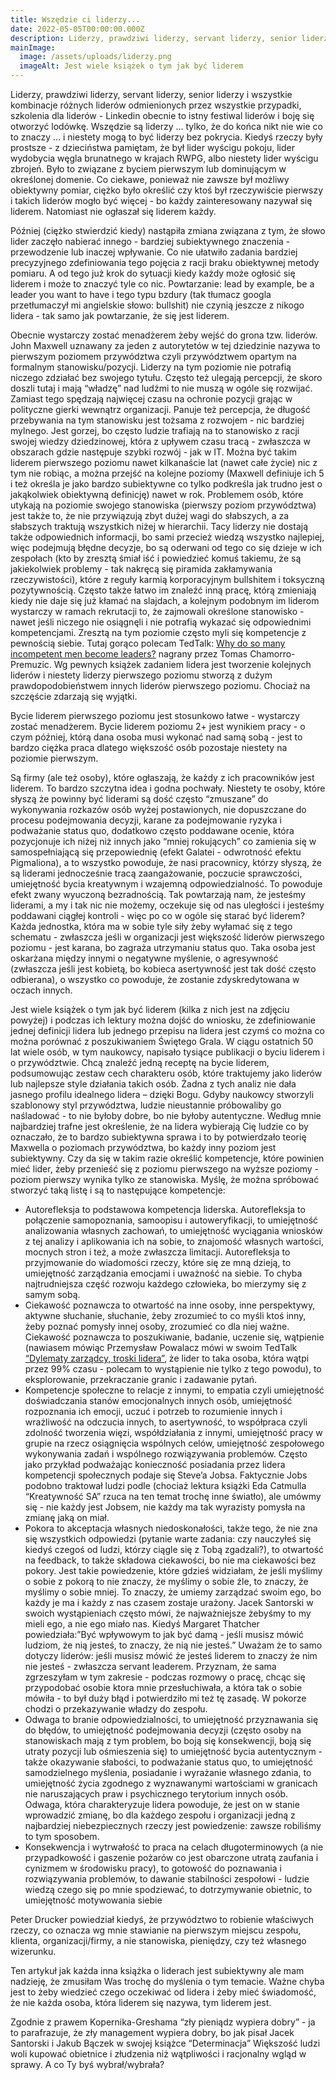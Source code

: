 ```yaml
---
title: Wszędzie ci liderzy...
date: 2022-05-05T00:00:00.000Z
description: Liderzy, prawdziwi liderzy, servant liderzy, senior liderzy
mainImage:
  image: /assets/uploads/liderzy.png
  imageAlt: Jest wiele książek o tym jak być liderem
---
```

Liderzy, prawdziwi liderzy, servant liderzy, senior liderzy i wszystkie kombinacje różnych liderów odmienionych przez wszystkie przypadki, szkolenia dla liderów - Linkedin obecnie to istny festiwal liderów i boję się otworzyć lodówkę. Wszędzie są liderzy … tylko, że do końca nikt nie wie co to znaczy … i niestety mogą to być liderzy bez pokrycia.
Kiedyś rzeczy były prostsze - z dzieciństwa pamiętam, że był lider wyścigu pokoju, lider wydobycia węgla brunatnego w krajach RWPG,  albo niestety lider wyścigu zbrojeń. Było to związane z byciem pierwszym lub dominującym w określonej domenie. Co ciekawe, ponieważ nie zawsze był możliwy obiektywny pomiar, ciężko było określić czy ktoś był rzeczywiście pierwszy i takich liderów mogło być więcej - bo każdy zainteresowany nazywał się liderem. Natomiast nie ogłaszał się liderem każdy.

Później (ciężko stwierdzić kiedy) nastąpiła zmiana związana z tym, że słowo lider zaczęło nabierać innego - bardziej subiektywnego znaczenia - przewodzenie lub inaczej wpływanie.
Co nie ułatwiło zadania bardziej precyzyjnego zdefiniowania tego pojęcia z racji braku obiektywnej metody pomiaru. A od tego już krok do sytuacji kiedy każdy może ogłosić się liderem i może to znaczyć tyle co nic.
Powtarzanie: lead by example, be a leader you want to have i tego typu bzdury (tak tłumacz googla przetłumaczył mi angielskie słowo: bullshit) nie czynią jeszcze z nikogo lidera - tak samo jak powtarzanie, że się jest liderem.

Obecnie wystarczy zostać menadżerem żeby wejść do grona tzw. liderów. John Maxwell uznawany za jeden z autorytetów w tej dziedzinie nazywa to pierwszym poziomem przywództwa czyli przywództwem opartym na formalnym stanowisku/pozycji. Liderzy na tym poziomie nie potrafią niczego zdziałać bez swojego tytułu. Często też ulegają percepcji, że skoro doszli tutaj i mają “władzę” nad ludźmi to nie muszą w ogóle się rozwijać. Zamiast tego spędzają najwięcej czasu na ochronie pozycji grając w polityczne gierki wewnątrz organizacji. Panuje też percepcja, że długość przebywania na tym stanowisku jest tożsama z rozwojem - nic bardziej mylnego. Jest gorzej, bo często ludzie trafiają na to stanowisko z racji swojej wiedzy dziedzinowej, która z upływem czasu tracą - zwłaszcza w obszarach gdzie następuje szybki rozwój - jak w IT. Można być takim liderem pierwszego poziomu nawet kilkanaście lat (nawet całe życie) nic z tym nie robiąc, a można przejść na kolejne poziomy (Maxwell definiuje ich 5 i też określa je jako bardzo subiektywne co tylko podkreśla jak trudno jest o jakąkolwiek obiektywną definicję) nawet w rok. Problemem osób, które utykają na poziomie swojego stanowiska (pierwszy poziom przywództwa) jest także to, że nie przywiązują zbyt dużej wagi do słabszych, a za słabszych traktują wszystkich niżej w hierarchii. Tacy liderzy nie dostają także odpowiednich informacji, bo sami przecież wiedzą wszystko najlepiej, więc podejmują błędne decyzje, bo są oderwani od tego co się dzieje w ich zespołach (kto by zresztą śmiał iść i powiedzieć komuś takiemu, że są jakiekolwiek problemy - tak nakręcą się piramida zakłamywania rzeczywistości), które z reguły karmią korporacyjnym bullshitem i toksyczną pozytywnością. Często także łatwo im znaleźć inną pracę, którą zmieniają kiedy nie daje się już kłamać na slajdach, a kolejnym podobnym im liderom wystarczy w ramach rekrutacji to, że zajmowali określone stanowisko - nawet jeśli niczego nie osiągnęli i nie potrafią wykazać się odpowiednimi kompetencjami. Zresztą na tym poziomie często myli się kompetencje z pewnością siebie. Tutaj gorąco polecam TedTalk: [Why do so many incompetent men become leaders?](https://www.youtube.com/watch?v=zeAEFEXvcBg) nagrany przez Tomas Chamorro-Premuzic. Wg pewnych książek zadaniem lidera jest tworzenie kolejnych liderów i niestety liderzy pierwszego poziomu stworzą z dużym prawdopodobieństwem innych liderów pierwszego poziomu. Chociaż na szczęście zdarzają się wyjątki.

Bycie liderem pierwszego poziomu jest stosunkowo łatwe - wystarczy zostać menadżerem. Bycie liderem poziomu 2+ jest wynikiem pracy - o czym później, którą dana osoba musi wykonać nad samą sobą - jest to bardzo ciężka praca dlatego większość osób pozostaje niestety na poziomie pierwszym.

Są firmy (ale też osoby), które ogłaszają, że każdy z ich pracowników jest liderem. To bardzo szczytna idea i godna pochwały. Niestety te osoby, które słyszą że powinny być liderami są dość często “zmuszane” do wykonywania rozkazów osób wyżej postawionych, nie dopuszczane do procesu podejmowania decyzji, karane za podejmowanie ryzyka i podważanie status quo, dodatkowo często poddawane ocenie, która pozycjonuje ich niżej niż innych jako “mniej rokujących” co zamienia się w samospełniającą się przepowiednię (efekt Galatei - odwrotność efektu Pigmaliona), a to wszystko powoduje, że nasi pracownicy, którzy słyszą, że są liderami jednocześnie tracą zaangażowanie, poczucie sprawczości, umiejętność bycia kreatywnym i wzajemną odpowiedzialność. To powoduje efekt zwany wyuczoną bezradnością. Tak powtarzają nam, że jesteśmy liderami, a my i tak nic nie możemy, oczekuje się od nas uległości i jesteśmy poddawani ciągłej kontroli -  więc po co w ogóle się starać być liderem? 
Każda jednostka, która ma w sobie tyle siły żeby wyłamać się z tego schematu - zwłaszcza jeśli w organizacji jest większość liderów pierwszego poziomu - jest karana, bo zagraża utrzymaniu status quo. Taka osoba jest oskarżana między innymi o negatywne myślenie, o agresywność (zwłaszcza jeśli jest kobietą, bo kobieca asertywność jest tak dość często odbierana), o wszystko co powoduje, że zostanie zdyskredytowana w oczach innych.

Jest wiele książek o tym jak być liderem (kilka z nich jest na zdjęciu powyżej) i podczas ich lektury można dojść do wniosku, że zdefiniowanie jednej definicji lidera lub jednego przepisu na lidera jest czymś co można co można porównać z poszukiwaniem Świętego Grala. W ciągu ostatnich 50 lat wiele osób, w tym naukowcy, napisało tysiące publikacji o byciu liderem i o przywództwie. Chcą znaleźć jedną receptę na bycie liderem, podsumowując zestaw cech charakteru osób, które traktujemy jako liderów lub najlepsze style działania takich osób. Żadna z tych analiz nie dała jasnego profilu idealnego lidera – dzięki Bogu. Gdyby naukowcy stworzyli szablonowy styl przywództwa, ludzie nieustannie próbowaliby go naśladować - to nie byłoby dobre, bo nie byłoby autentyczne.
Według mnie najbardziej trafne jest określenie, że na lidera wybierają Cię ludzie co by oznaczało, że to bardzo subiektywna sprawa i to by potwierdzało teorię Maxwella o poziomach przywództwa, bo każdy inny poziom jest subiektywny. 
Czy da się w takim razie określić kompetencje, które powinien mieć lider,  żeby przenieść się z poziomu pierwszego na wyższe poziomy - poziom pierwszy wynika tylko ze stanowiska. Myślę, że można spróbować stworzyć taką listę i są to następujące kompetencje:

* Autorefleksja to podstawowa kompetencja liderska. Autorefleksja to połączenie samopoznania, samoopisu i autoweryfikacji, to umiejętność analizowania własnych zachowań, to umiejętność wyciągania wniosków z tej analizy i aplikowania ich na sobie, to znajomość własnych wartości, mocnych stron i też, a może zwłaszcza limitacji. Autorefleksja to przyjmowanie do wiadomości rzeczy, które się ze mną dzieją, to umiejętność zarządzania emocjami i uważność na siebie. To chyba najtrudniejsza część rozwoju każdego człowieka, bo mierzymy się z samym sobą.
* Ciekawość poznawcza to otwartość na inne osoby, inne perspektywy, aktywne słuchanie, słuchanie, żeby zrozumieć to co myśli ktoś inny, żeby poznać pomysły innej osoby, zrozumieć co dla niej ważne. Ciekawość poznawcza to poszukiwanie, badanie, uczenie się, wątpienie (nawiasem mówiąc Przemysław Powalacz mówi w swoim TedTalk  [“Dylematy zarządcy, troski lidera”](https://www.youtube.com/watch?v=d7W8up8jzEY), że lider to taka osoba, która wątpi przez 99% czasu - polecam to wystąpienie nie tylko z tego powodu), to eksplorowanie, przekraczanie granic i zadawanie pytań.
* Kompetencje społeczne to relacje z innymi, to empatia czyli umiejętność doświadczania stanów emocjonalnych innych osób, umiejętność rozpoznania ich emocji, uczuć i potrzeb to rozumienie innych i wrażliwość na odczucia innych, to asertywność, to współpraca czyli zdolność tworzenia więzi, współdziałania z innymi, umiejętność pracy w grupie na rzecz osiągnięcia wspólnych celów, umiejętność zespołowego wykonywania zadań i wspólnego rozwiązywania problemów. Często jako przykład podważając konieczność posiadania przez lidera kompetencji społecznych podaje się Steve’a Jobsa. Faktycznie Jobs podobno traktował ludzi podle (chociaż lektura książki Eda Catmulla “Kreatywność SA” rzuca na ten temat trochę inne światło), ale umówmy się - nie każdy jest Jobsem, nie każdy ma tak wyrazisty pomysła na zmianę jaką on miał.
* Pokora to akceptacja własnych niedoskonałości, także tego, że nie zna się wszystkich odpowiedzi (pytanie warte zadania: czy nauczyłeś się kiedyś czegoś od ludzi, którzy ciągle się z Tobą zgadzali?), to otwartość na feedback, to także składowa ciekawości, bo nie ma ciekawości bez pokory. Jest takie powiedzenie, które gdzieś widziałam, że jeśli myślimy o sobie z pokorą to nie znaczy, że myślimy o sobie źle, to znaczy, że myślimy o sobie mniej. To znaczy, że umiemy zarządzać swoim ego, bo każdy je ma i każdy z nas czasem zostaje urażony. Jacek Santorski w swoich wystąpieniach często mówi, że najważniejsze żebyśmy to my mieli ego, a nie ego miało nas. Kiedyś Margaret Thatcher powiedziała:”Być wpływowym to jak być damą - jeśli musisz mówić ludziom, że nią jesteś, to znaczy, że nią nie jesteś.” Uważam że to samo dotyczy liderów: jeśli musisz mówić że jesteś liderem to znaczy że nim nie jesteś - zwłaszcza servant leaderem. Przyznam, że sama zgrzeszyłam w tym zakresie  - podczas rozmowy o pracę, chcąc się przypodobać osobie ktora mnie przesłuchiwała, a która tak o sobie mówiła - to był duży błąd i potwierdziło mi też tę zasadę. W pokorze chodzi o przekazywanie władzy do zespołu.
* Odwaga to branie odpowiedzialności, to umiejętność przyznawania się do błędów, to umiejętność podejmowania decyzji (często osoby na stanowiskach mają z tym problem, bo boją się konsekwencji, boją się utraty pozycji lub ośmieszenia się) to umiejętność bycia autentycznym - także okazywanie słabości, to podważanie status quo, to umiejętność samodzielnego myślenia, posiadanie i wyrażanie własnego zdania, to umiejętność życia zgodnego z wyznawanymi wartościami w granicach nie naruszających praw i psychicznego terytorium innych osób. Odwaga, która charakteryzuje lidera powoduje, że jest on w stanie wprowadzić zmianę, bo dla każdego zespołu i organizacji jedną z najbardziej niebezpiecznych rzeczy jest powiedzenie: zawsze robiliśmy to tym sposobem. 
* Konsekwencja i wytrwałość to praca na celach długoterminowych (a nie przypadkowość i gaszenie pożarów co jest obarczone utratą zaufania i cynizmem w środowisku pracy), to gotowość do poznawania i rozwiązywania problemów, to dawanie stabilności zespołowi - ludzie wiedzą czego się po mnie spodziewać, to dotrzymywanie obietnic, to umiejętność motywowania siebie

Peter Drucker powiedział kiedyś, że przywództwo to robienie właściwych rzeczy, co oznacza wg mnie stawianie na pierwszym miejscu zespołu, klienta, organizacji/firmy, a nie stanowiska, pieniędzy, czy też własnego wizerunku. 

Ten artykuł jak każda inna książka o liderach jest subiektywny ale mam nadzieję, że zmusiłam Was trochę do myślenia o tym temacie. Ważne chyba jest to żeby wiedzieć czego oczekiwać od lidera i żeby mieć świadomość, że nie każda osoba, która liderem się nazywa, tym liderem jest. 

Zgodnie z prawem Kopernika-Greshama “zły pieniądz wypiera dobry” - ja to parafrazuje, że zły management wypiera dobry, bo jak pisał Jacek Santorski i Jakub Bączek w swojej książce “Determinacja” Większość ludzi woli kupować obietnice i złudzenia niż wątpliwości i racjonalny wgląd w sprawy. A co Ty byś wybrał/wybrała?

